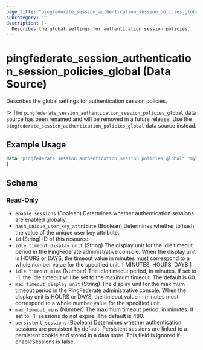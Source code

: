 ```yaml
---
page_title: "pingfederate_session_authentication_session_policies_global Data Source - terraform-provider-pingfederate"
subcategory: ""
description: |-
  Describes the global settings for authentication session policies.
---
```


# pingfederate_session_authentication_session_policies_global (Data Source)

Describes the global settings for authentication session policies.

!> The `pingfederate_session_authentication_session_policies_global` data source has been renamed and will be removed in a future release. Use the `pingfederate_session_authentication_policies_global` data source instead.

## Example Usage

```terraform
data "pingfederate_session_authentication_session_policies_global" "mySessionAuthenticationSessionPoliciesGlobalExample" {
}
```

<!-- schema generated by tfplugindocs -->
## Schema

### Read-Only

- `enable_sessions` (Boolean) Determines whether authentication sessions are enabled globally.
- `hash_unique_user_key_attribute` (Boolean) Determines whether to hash the value of the unique user key attribute.
- `id` (String) ID of this resource.
- `idle_timeout_display_unit` (String) The display unit for the idle timeout period in the PingFederate administrative console. When the display unit is HOURS or DAYS, the timeout value in minutes must correspond to a whole number value for the specified unit. [ MINUTES, HOURS, DAYS ]
- `idle_timeout_mins` (Number) The idle timeout period, in minutes. If set to -1, the idle timeout will be set to the maximum timeout. The default is 60.
- `max_timeout_display_unit` (String) The display unit for the maximum timeout period in the PingFederate administrative console. When the display unit is HOURS or DAYS, the timeout value in minutes must correspond to a whole number value for the specified unit.
- `max_timeout_mins` (Number) The maximum timeout period, in minutes. If set to -1, sessions do not expire. The default is 480.
- `persistent_sessions` (Boolean) Determines whether authentication sessions are persistent by default. Persistent sessions are linked to a persistent cookie and stored in a data store. This field is ignored if enableSessions is false.
